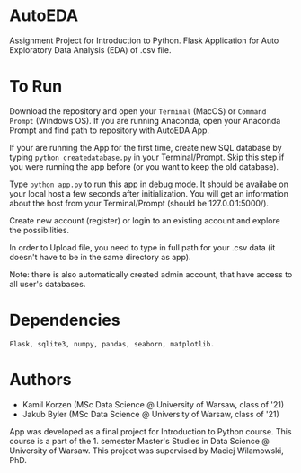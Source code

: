 # AutoEDA
Assignment Project for Introduction to Python. Flask Application for Auto Exploratory Data Analysis (EDA) of .csv file.

# To Run
Download the repository and open your `Terminal` (MacOS) or `Command Prompt` (Windows OS). If you are running Anaconda, open your Anaconda Prompt and find path to repository with AutoEDA App.

If your are running the App for the first time, create new SQL database by typing `python createdatabase.py` in your Terminal/Prompt. Skip this step if you were running the app before (or you want to keep the old database).

Type ```python app.py``` to run this app in debug mode. It should be availabe on your local host a few seconds after initialization. You will get an information about the host from your Terminal/Prompt (should be 127.0.0.1:5000/).

Create new account (register) or login to an existing account and explore the possibilities.

In order to Upload file, you need to type in full path for your .csv data (it doesn't have to be in the same directory as app).

Note: there is also automatically created admin account, that have access to all user's databases.

# Dependencies

`Flask, sqlite3, numpy, pandas, seaborn, matplotlib.`

# Authors

* Kamil Korzen (MSc Data Science @ University of Warsaw, class of '21)
* Jakub Byler (MSc Data Science @ University of Warsaw, class of '21)

App was developed as a final project for Introduction to Python course. This course is a part of the 1. semester Master's Studies in Data Science @ University of Warsaw. This project was supervised by Maciej Wilamowski, PhD.
